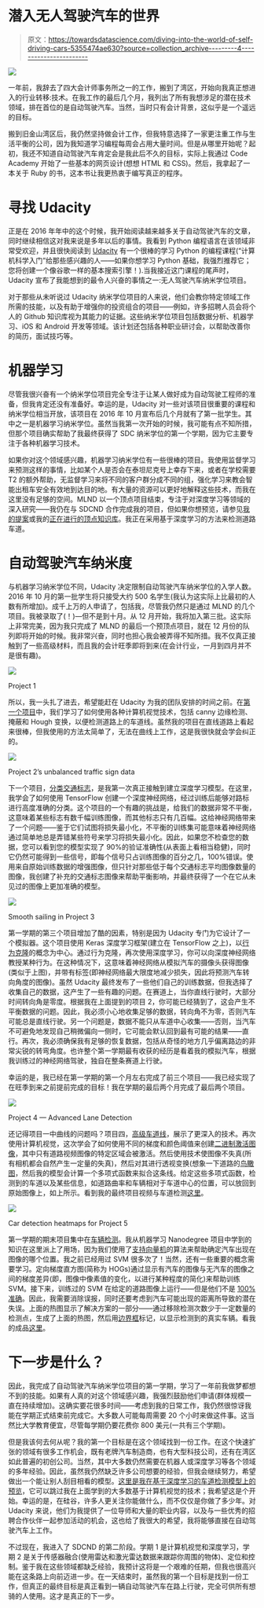 # 潜入无人驾驶汽车的世界

> 原文：<https://towardsdatascience.com/diving-into-the-world-of-self-driving-cars-5355474ae630?source=collection_archive---------4----------------------->

![](img/64fcb5528f39420b6c4f5f8af4c4815b.png)

一年前，我辞去了四大会计师事务所之一的工作，搬到了湾区，开始向我真正想进入的行业转移:技术。在我工作的最后几个月，我列出了所有我想涉足的潜在技术领域，排在首位的是自动驾驶汽车。当然，当时只有会计背景，这似乎是一个遥远的目标。

搬到旧金山湾区后，我仍然坚持做会计工作，但我特意选择了一家更注重工作与生活平衡的公司，因为我知道学习编程每周会占用大量时间。但是从哪里开始呢？起初，我还不知道自动驾驶汽车肯定会是我此后不久的目标，实际上我通过 Code Academy 开始了一些基本的网页设计(想想 HTML 和 CSS)。然后，我拿起了一本关于 Ruby 的书，这本书让我更热衷于编写真正的程序。

# 寻找 Udacity

正是在 2016 年年中的这个时候，我开始阅读越来越多关于自动驾驶汽车的文章，同时继续相信这对我来说是多年以后的事情。我看到 Python 编程语言在该领域非常受欢迎，并且很快阅读到 [Udacity](https://www.udacity.com/) 有一个很棒的学习 Python 的编程课程(“计算机科学入门”给那些感兴趣的人——如果你想学习 Python 基础，我强烈推荐它；您将创建一个像谷歌一样的基本搜索引擎！).当我接近这门课程的尾声时，Udacity 宣布了我能想到的最令人兴奋的事情之一:无人驾驶汽车纳米学位项目。

对于那些从未听说过 Udacity 纳米学位项目的人来说，他们会教你特定领域工作所需的技能，以及有助于增强你的投资组合的项目——例如，许多招聘人员会将个人的 Github 知识库视为其能力的证据。这些纳米学位项目包括数据分析、机器学习、iOS 和 Android 开发等领域。该计划还包括各种职业研讨会，以帮助改善你的简历，面试技巧等。

# 机器学习

尽管我很兴奋有一个纳米学位项目完全专注于让某人做好成为自动驾驶工程师的准备，但我肯定还没有准备好。幸运的是，Udacity 对一些对该项目很重要的课程和纳米学位相当开放，该项目在 2016 年 10 月宣布后几个月就有了第一批学生。其中之一是机器学习纳米学位。虽然当我第一次开始的时候，我可能有点不知所措，但那个项目确实帮助了我最终获得了 SDC 纳米学位的第一个学期，因为它主要专注于各种机器学习技术。

如果你对这个领域感兴趣，机器学习纳米学位有一些很棒的项目。我使用监督学习来预测这样的事情，比如某个人是否会在泰坦尼克号上幸存下来，或者在学校需要 T2 的额外帮助，无监督学习来将不同的客户群分成不同的组，强化学习来教会智能出租车安全有效地到达目的地。有大量的资源可以更好地解释这些技术，而我在这里没有足够的空间。MLND 以一个顶点项目结束，专注于对深度学习等领域的深入研究——我仍在与 SDCND 合作完成我的项目，但如果你想预览，请参见[我的提案](https://github.com/mvirgo/MLND-Capstone-Proposal)或我的[正在进行的顶点知识库](https://github.com/mvirgo/MLND-Capstone)。我正在采用基于深度学习的方法来检测道路车道。

# 自动驾驶汽车纳米度

与机器学习纳米学位不同，Udacity 决定限制自动驾驶汽车纳米学位的入学人数。2016 年 10 月的第一批学生将只接受大约 500 名学生(我认为这实际上比最初的人数有所增加)。成千上万的人申请了，包括我，尽管我仍然只是通过 MLND 的几个项目。我被录取了(！)—但不是到十月。从 12 月开始，我将加入第三批。这实际上非常完美，因为我只完成了 MLND 的最后一个预顶点项目，就在 12 月份的队列即将开始的时候。我非常兴奋，同时也担心我会被弄得不知所措。我不仅真正接触到了一些高级材料，而且我的会计旺季即将到来(在会计行业，一月到四月并不是很有趣)。

![](img/9b28ef31d41720e7049585a0a5066228.png)

Project 1

所以，我一头扎了进去，希望能赶在 Udacity 为我的团队安排的时间之前。在[第一个项目](https://github.com/mvirgo/Finding-Lane-Lines)中，我们学习了如何使用各种计算机视觉技术，包括 canny 边缘检测、掩蔽和 Hough 变换，以便检测道路上的车道线。虽然我的项目在直线道路上看起来很棒，但我使用的方法太简单了，无法在曲线上工作，这是我很快就会学会纠正的。

![](img/19289bd87e28fc1bd1becfce90e33cc4.png)

Project 2’s unbalanced traffic sign data

下一个项目，[分类交通标志](https://github.com/mvirgo/Traffic-Sign-Classifier)，是我第一次真正接触到建立深度学习模型。在这里，我学会了如何使用 TensorFlow 创建一个深度神经网络，经过训练后能够对路标进行高度准确的分类。这个项目的一个有趣的挑战是，给我们的数据非常不平衡，这意味着某些标志有数千幅训练图像，而其他标志只有几百幅。这给神经网络带来了一个问题——鉴于它们试图将损失最小化，不平衡的训练集可能意味着神经网络通过简单地总是弄错某些符号来学习将损失最小化。因此，如果您不检查您的数据，您可以看到您的模型实现了 90%的验证准确性(从表面上看相当稳健)，同时它仍然可能得到一些信号，即每个信号只占训练图像的百分之几，100%错误。使用来自原始训练数据的增强图像，但只针对那些低于每个交通标志平均图像数量的图像，我创建了补充的交通标志图像来帮助平衡影响，并最终获得了一个在它从未见过的图像上更加准确的模型。

![](img/36ebef00598878ea3f3c10674c9c2afc.png)

Smooth sailing in Project 3

第一学期的第三个项目增加了酷的因素，特别是因为 Udacity 专门为它设计了一个模拟器。这个项目使用 Keras 深度学习框架(建立在 TensorFlow 之上)，以[行为克隆](https://github.com/mvirgo/Behavioral-Cloning)的概念为中心。通过行为克隆，再次使用深度学习，你可以向深度神经网络教授某种行为。在这种情况下，这意味着神经网络从模拟汽车的摄像头获得图像(类似于上图)，并带有标签(即神经网络最大限度地减少损失，因此将预测汽车转向角度的图像)。虽然 Udacity 最终发布了一些他们自己的训练数据，但我选择了收集自己的数据，这产生了一些有趣的问题。在赛道上，当你直线行驶时，大部分时间转向角是零度。根据我在上面提到的项目 2，你可能已经猜到了，这会产生不平衡数据的问题。因此，我必须小心地收集足够的数据，转向角不为零，否则汽车可能总是直线行驶。另一个问题是，数据不能只从车道中心收集——否则，当汽车不可避免地发现自己稍微偏向一侧时，它可能会默认回到最有可能的结果——直行。再次，我必须确保我有足够的恢复数据，包括从奇怪的地方几乎偏离路边的非常尖锐的转弯角度。也许整个第一学期最有收获的经历是看着我的模拟汽车，根据我训练过的神经网络驾驶，独自在整条赛道上行驶。

幸运的是，我已经在第一学期的第一个月左右完成了前三个项目——我已经实现了在旺季到来之前提前完成的目标！我在学期的最后两个月完成了最后两个项目。

![](img/ce669a6cfa6778899dc2ed94264517bc.png)

Project 4 — Advanced Lane Detection

还记得项目一中曲线的问题吗？项目四，[高级车道线](https://github.com/mvirgo/Advanced-Lane-Lines)，展示了更深入的技术。再次使用计算机视觉，这次学会了如何使用不同的梯度和颜色阈值来创建[二进制激活图像](https://github.com/mvirgo/Advanced-Lane-Lines/blob/master/Images/pipeline_color_and_binary.PNG)，其中只有道路视频图像的特定区域会被激活。然后使用技术使图像不失真(所有相机都会自然产生一定量的失真)，然后对其进行透视变换(想象一下道路的[鸟瞰图](https://github.com/mvirgo/Advanced-Lane-Lines/blob/master/Images/birds_eye.PNG)，然后我的模型会计算一个多项式函数来拟合这条线。给定这些多项式函数，检测到的车道以及某些信息，如道路曲率和车辆相对于车道中心的位置，可以放回到原始图像上，如上所示。看到我的最终项目视频与车道检测[这里](https://github.com/mvirgo/Advanced-Lane-Lines/blob/master/reg_vid.mp4)。

![](img/a23c157dc062423a96cd484be9d30c7b.png)

Car detection heatmaps for Project 5

第一学期的期末项目集中在[车辆检测](https://github.com/mvirgo/Vehicle-Detection)。我从机器学习 Nanodegree 项目中学到的知识在这里派上了用场，因为我们使用了[支持向量机](http://docs.opencv.org/2.4/doc/tutorials/ml/introduction_to_svm/introduction_to_svm.html)的算法来帮助确定汽车出现在图像的哪个位置。我之前已经用过 SVM 很多次了！当然，还有一些重要的概念需要学习。定向梯度直方图(简称为 HOGs)通过显示有汽车的图像与无汽车的图像之间的梯度差异(即，图像中像素值的变化，以进行某种程度的简化)来帮助训练 SVM。接下来，训练过的 SVM 在给定的道路图像上运行——但是他们不是 [100%准确](https://github.com/mvirgo/Vehicle-Detection/blob/master/images/all_bounds.PNG)。因此，我需要消除误报，同时还要考虑到汽车可能出现的距离所导致的潜在失误。上面的热图显示了解决方案的一部分——通过移除检测次数少于一定数量的检测点，生成了上面的热图，然后用[边界框](https://github.com/mvirgo/Vehicle-Detection/blob/master/images/finished.PNG)标记，以显示检测到的真实车辆。看我的成品[这里](https://github.com/mvirgo/Vehicle-Detection/blob/master/project_videos/project_vid_output.mp4)。

# 下一步是什么？

因此，我完成了自动驾驶汽车纳米学位项目的第一学期，学习了一年前我做梦都想不到的技能。如果有人真的对这个领域感兴趣，我强烈鼓励他们申请(群体规模一直在持续增加)。这确实要花很多时间——考虑到我的日常工作，我仍然很惊讶我能在学期正式结束前完成它。大多数人可能每周需要 20 个小时来做这件事。这当然比大学教育便宜，尽管每学期仍要花费你 800 美元(一共有三个学期)。

但是我该何去何从呢？我的第一个目标是在这个领域找到一份工作。在这个快速扩张的领域有很多工作机会，既有老牌汽车制造商，也有大型科技公司，还有在湾区如此普遍的初创公司。当然，其中大多数仍然需要在机器人或深度学习等各个领域的多年经验。因此，虽然我仍然缺乏许多公司想要的经验，但我会继续努力，希望做出一个能让别人刮目相看的模型。[这里是我在基于深度学习的车道检测模型上的预览](https://www.youtube.com/watch?v=Vq0vlKdyXnI)，它可以跳过我在上面学到的大多数基于计算机视觉的技术；我希望这是个开始。幸运的是，在硅谷，许多人更关注你能做什么，而不仅仅是你做了多少年。对 Udacity 来说，他们为我提供了一位导师和大量的职业内容，以及与一些优秀的招聘合作伙伴一起参加活动的机会，这也给了我很大的希望，我将能够直接在自动驾驶汽车上工作。

不过现在，我进入了 SDCND 的第二阶段。学期 1 是计算机视觉和深度学习，学期 2 是关于传感器融合(使用雷达和激光雷达数据来跟踪你周围的物体)、定位和控制。鉴于我在这些领域都缺乏经验，我预计这将是一个艰难的任期，但我也很高兴能在这条路上向前迈进一步。在一天结束时，虽然我的第一个目标是找到一份工作，但真正的最终目标是真正看到一辆自动驾驶汽车在路上行驶，完全可供所有想骑的人使用。这才是真正的下一步。